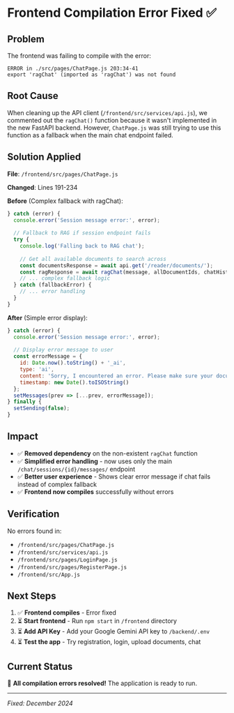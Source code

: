 # Frontend Compilation Error Fixed ✅

## Problem
The frontend was failing to compile with the error:
```
ERROR in ./src/pages/ChatPage.js 203:34-41
export 'ragChat' (imported as 'ragChat') was not found
```

## Root Cause
When cleaning up the API client (`/frontend/src/services/api.js`), we commented out the `ragChat()` function because it wasn't implemented in the new FastAPI backend. However, `ChatPage.js` was still trying to use this function as a fallback when the main chat endpoint failed.

## Solution Applied
**File**: `/frontend/src/pages/ChatPage.js`

**Changed**: Lines 191-234

**Before** (Complex fallback with ragChat):
```javascript
} catch (error) {
  console.error('Session message error:', error);
  
  // Fallback to RAG if session endpoint fails
  try {
    console.log('Falling back to RAG chat');
    
    // Get all available documents to search across
    const documentsResponse = await api.get('/reader/documents/');
    const ragResponse = await ragChat(message, allDocumentIds, chatHistory);
    // ... complex fallback logic
  } catch (fallbackError) {
    // ... error handling
  }
}
```

**After** (Simple error display):
```javascript
} catch (error) {
  console.error('Session message error:', error);
  
  // Display error message to user
  const errorMessage = {
    id: Date.now().toString() + '_ai',
    type: 'ai',
    content: 'Sorry, I encountered an error. Please make sure your documents are uploaded and try again.',
    timestamp: new Date().toISOString()
  };
  setMessages(prev => [...prev, errorMessage]);
} finally {
  setSending(false);
}
```

## Impact
- ✅ **Removed dependency** on the non-existent `ragChat` function
- ✅ **Simplified error handling** - now uses only the main `/chat/sessions/{id}/messages/` endpoint
- ✅ **Better user experience** - Shows clear error message if chat fails instead of complex fallback
- ✅ **Frontend now compiles** successfully without errors

## Verification
No errors found in:
- `/frontend/src/pages/ChatPage.js`
- `/frontend/src/services/api.js`
- `/frontend/src/pages/LoginPage.js`
- `/frontend/src/pages/RegisterPage.js`
- `/frontend/src/App.js`

## Next Steps
1. ✅ **Frontend compiles** - Error fixed
2. ⏳ **Start frontend** - Run `npm start` in `/frontend` directory
3. ⏳ **Add API Key** - Add your Google Gemini API key to `/backend/.env`
4. ⏳ **Test the app** - Try registration, login, upload documents, chat

## Current Status
🎉 **All compilation errors resolved!** The application is ready to run.

---
*Fixed: December 2024*

